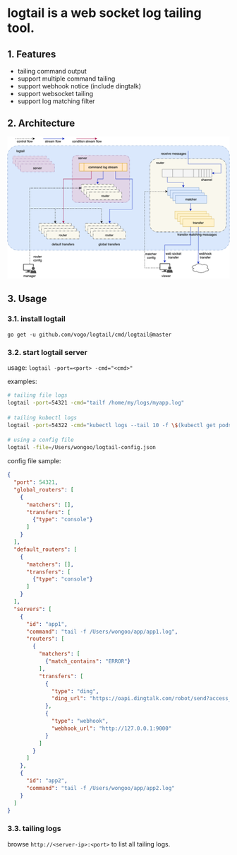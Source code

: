 # logtail is a web socket log tailing tool.

## 1. Features
- tailing command output
- support multiple command tailing
- support webhook notice (include dingtalk)
- support websocket tailing
- support log matching filter

## 2. Architecture

![](https://github.com/vogo/vogo.github.io/raw/master/logtail/logtail-architecture.png)

## 3. Usage

### 3.1. install logtail

`go get -u github.com/vogo/logtail/cmd/logtail@master`

### 3.2. start logtail server

usage: `logtail -port=<port> -cmd="<cmd>"`

examples:

```bash
# tailing file logs
logtail -port=54321 -cmd="tailf /home/my/logs/myapp.log"

# tailing kubectl logs
logtail -port=54322 -cmd="kubectl logs --tail 10 -f \$(kubectl get pods --selector=app=myapp -o jsonpath='{.items[*].metadata.name}')"

# using a config file
logtail -file=/Users/wongoo/logtail-config.json
```

config file sample:
```json
{
  "port": 54321,
  "global_routers": [
    {
      "matchers": [],
      "transfers": [
        {"type": "console"}
      ]
    }
  ],
  "default_routers": [
    {
      "matchers": [],
      "transfers": [
        {"type": "console"}
      ]
    }
  ],
  "servers": [
    {
      "id": "app1",
      "command": "tail -f /Users/wongoo/app/app1.log",
      "routers": [
        {
          "matchers": [
            {"match_contains": "ERROR"}
          ],
          "transfers": [
            {
              "type": "ding",
              "ding_url": "https://oapi.dingtalk.com/robot/send?access_token=<token>"
            },
            {
              "type": "webhook",
              "webhook_url": "http://127.0.0.1:9000"
            }
          ]
        }
      ]
    },
    {
      "id": "app2",
      "command": "tail -f /Users/wongoo/app/app2.log"
    }
  ]
}
```

### 3.3. tailing logs

browse `http://<server-ip>:<port>` to list all tailing logs.
